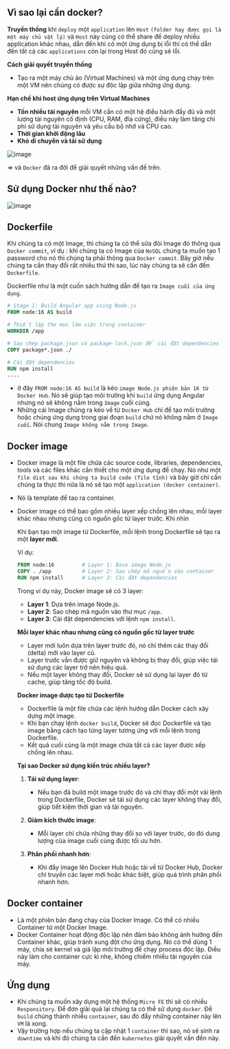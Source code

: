 ## Vì sao lại cần docker?

**Truyền thống** khi `deploy` một `application` lên `Host` `(folder hay được gọi là một máy chủ vật lý)` và `Host` này củng có thể share để deploy nhiều application khác nhau, dẫn đến khi có một ứng dụng bị lỗi thì có thể dẫn đến tất cả các `applications` còn lại trong Host đó cũng sẽ lỗi.

**Cách giải quyết truyền thống**
- Tạo ra một máy chủ ảo (Virtual Machines) và một ứng dụng chạy trên một VM nên chúng có được sự độc lập giữa những ứng dụng.

**Hạn chế khi host ứng dụng trên Virtual Machines**
- **Tốn nhiều tài nguyên** mỗi VM cần có một hệ điều hành đầy đủ và một lượng tài nguyên cố định (CPU, RAM, đĩa cứng), điều này làm tăng chi phí sử dụng tài nguyên và yêu cầu bộ nhớ và CPU cao.
- **Thời gian khởi động lâu**
- **Khó di chuyển và tái sử dụng**

![image](https://github.com/user-attachments/assets/17a5dd86-578c-4f55-8e84-649346437274)

=> và `Docker` đã ra đời để giải quyết những vấn đề trên.

## Sử dụng Docker như thế nào?

![image](https://github.com/user-attachments/assets/051e9dcb-beec-41e1-8d89-1e8aaf7a7e39)

## Dockerfile
Khi chúng ta có một Image, thì chúng ta có thể sửa đỏi Image đó thông qua `Docker commit`, ví dụ : khi chúng ta có Image của  `NoSQL` chúng ta muốn tạo 1 password cho nó thì chúng ta phải thông qua `Docker commit`.
Bây giờ nếu chúng ta cần thay đổi rất nhiều thứ thì sao, lúc này chúng ta sẽ cần đến `Dockerfile`.

Dockerfile như là một cuốn sách hướng dẫn để tạo ra  `Image cuối của ứng dụng`.

```dockerfile
# Stage 1: Build Angular app using Node.js
FROM node:16 AS build

# Thiết lập thư mục làm việc trong container
WORKDIR /app

# Sao chép package.json và package-lock.json để cài đặt dependencies
COPY package*.json ./

# Cài đặt dependencies
RUN npm install
....
```
- ở đây `FROM node:16 AS build` là kéo `image Node.js phiên bản 16 từ Docker Hub`. Nó sẽ giúp tạo môi trường khi `build` ứng dụng Angular nhưng nó sẽ không nằm trong `Image` cuối cùng.
- Những cái Image chúng ra kéo về từ `Docker Hub` chỉ để tạo môi trường hoặc chúng ứng dụng trong giai đoạn `build` chứ nó không nằm ở `Image cuối`. Nói chung `Image không nằm trong Image`.


## Docker image
- Docker image là một file chứa các source code, libraries, dependencies, tools và các files khác cần thiết cho một ứng dụng để chạy. Nó như một `file dist sau khi chúng ta build code (file tĩnh)` và bây giờ chỉ cần chúng ta thực thi nữa là nó sẽ tạo một `application (docker container)`.
- Nó là template để taọ ra container.
-  Docker image có thể bao gồm nhiều layer xếp chồng lên nhau, mỗi layer khác nhau nhưng cũng có nguồn gốc từ layer trước. Khi nhìn 

   Khi bạn tạo một image từ Dockerfile, mỗi lệnh trong Dockerfile sẽ tạo ra một **layer mới**.  

   Ví dụ:  
   ```dockerfile
   FROM node:16         # Layer 1: Base image Node.js
   COPY . /app          # Layer 2: Sao chép mã nguồn vào container
   RUN npm install      # Layer 3: Cài đặt dependencies
   ```
   Trong ví dụ này, Docker image sẽ có 3 layer:  
   - **Layer 1**: Dựa trên image Node.js.  
   - **Layer 2**: Sao chép mã nguồn vào thư mục `/app`.  
   - **Layer 3**: Cài đặt dependencies với lệnh `npm install`.

   **Mỗi layer khác nhau nhưng cũng có nguồn gốc từ layer trước**  
   - Layer mới luôn dựa trên layer trước đó, nó chỉ thêm các thay đổi (delta) mới vào layer cũ.  
   - Layer trước vẫn được giữ nguyên và không bị thay đổi, giúp việc tái sử dụng các layer trở nên hiệu quả.  
   - Nếu một layer không thay đổi, Docker sẽ sử dụng lại layer đó từ cache, giúp tăng tốc độ build.

   **Docker image được tạo từ Dockerfile**  
   - Dockerfile là một file chứa các lệnh hướng dẫn Docker cách xây dựng một image.  
   - Khi bạn chạy lệnh `docker build`, Docker sẽ đọc Dockerfile và tạo image bằng cách tạo từng layer tương ứng với mỗi lệnh trong Dockerfile.  
   - Kết quả cuối cùng là một image chứa tất cả các layer được xếp chồng lên nhau.

   **Tại sao Docker sử dụng kiến trúc nhiều layer?**

    1. **Tái sử dụng layer**:  
       - Nếu bạn đã build một image trước đó và chỉ thay đổi một vài lệnh trong Dockerfile, Docker sẽ tái sử dụng các layer không thay đổi, giúp tiết kiệm thời gian và tài nguyên.
    
    2. **Giảm kích thước image**:  
       - Mỗi layer chỉ chứa những thay đổi so với layer trước, do đó dung lượng của image cuối cùng được tối ưu hơn.
    
    3. **Phân phối nhanh hơn**:  
       - Khi đẩy image lên Docker Hub hoặc tải về từ Docker Hub, Docker chỉ truyền các layer mới hoặc khác biệt, giúp quá trình phân phối nhanh hơn.


## Docker container
-  Là một phiên bản đang chạy của Docker Image. Có thể có nhiều Container từ một Docker Image.
-  Docker Container hoạt động độc lập nên đảm bảo không ảnh hưởng đến Container khác, giúp tránh xung đột cho ứng dụng. Nó có thể dùng 1 máy, chia sẻ kernel và giả lập môi trường để chạy process độc lập. Điều này làm cho container cực kì nhẹ, không chiếm nhiều tài nguyên của máy.

## Ứng dụng 
- Khi chúng ta muốn xây dựng một hệ thống `Micro FE` thì sẽ có nhiều `Responsitory`. Để đơn giải quá lại chúng ta có thể sử dụng `docker`. Để `build` chúng thành nhiều `container`, sau đó đẩy những container này lên `VM` là xong.
- Vậy trường hợp nếu chúng ta cập nhật 1 `container` thì sao, nó sẽ sinh ra `downtime` và khi đó chúng ta cần đến `kubernetes` giải quyết vấn đền này.

